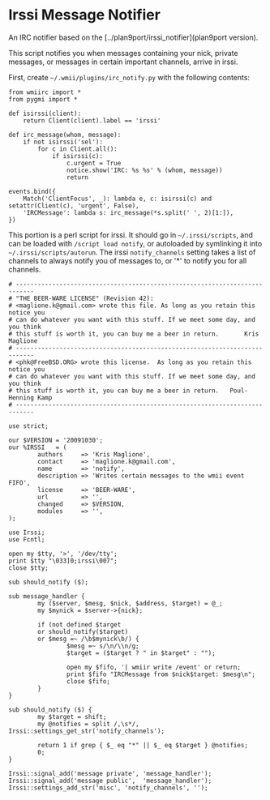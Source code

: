 Irssi Message Notifier
======================

An IRC notifier based on the [../plan9port/irssi_notifier](plan9port version).

This script notifies you when messages containing your nick, private
messages, or messages in certain important channels, arrive in
irssi.

First, create `~/.wmii/plugins/irc_notify.py` with the following
contents:

    from wmiirc import *
    from pygmi import *

    def isirssi(client):
        return Client(client).label == 'irssi'

    def irc_message(whom, message):
        if not isirssi('sel'):
            for c in Client.all():
                if isirssi(c):
                    c.urgent = True
                    notice.show('IRC: %s %s' % (whom, message))
                    return

    events.bind({
        Match('ClientFocus', _): lambda e, c: isirssi(c) and setattr(Client(c), 'urgent', False),
        'IRCMessage': lambda s: irc_message(*s.split(' ', 2)[1:]),
    })

This portion is a perl script for irssi. It should go in
`~/.irssi/scripts`, and can be loaded with `/script load notify`, or
autoloaded by symlinking it into `~/.irssi/scripts/autorun`. The
irssi `notify_channels` setting takes a list of channels to always
notify you of messages to, or '*' to notify you for all channels.

    # ---------------------------------------------------------------------------
    # "THE BEER-WARE LICENSE" (Revision 42):
    # <maglione.k@gmail.com> wrote this file. As long as you retain this notice you
    # can do whatever you want with this stuff. If we meet some day, and you think
    # this stuff is worth it, you can buy me a beer in return.       Kris Maglione
    # ---------------------------------------------------------------------------
    # <phk@FreeBSD.ORG> wrote this license.  As long as you retain this notice you
    # can do whatever you want with this stuff. If we meet some day, and you think
    # this stuff is worth it, you can buy me a beer in return.   Poul-Henning Kamp
    # ---------------------------------------------------------------------------

    use strict;

    our $VERSION = '20091030';
    our %IRSSI   = (
            authors     => 'Kris Maglione',
            contact     => 'maglione.k@gmail.com',
            name        => 'notify',
            description => 'Writes certain messages to the wmii event FIFO',
            license     => 'BEER-WARE',
            url         => '',
            changed     => $VERSION,
            modules     => '',
    );

    use Irssi;
    use Fcntl;

    open my $tty, '>', '/dev/tty';
    print $tty "\033]0;irssi\007";
    close $tty;

    sub should_notify ($);

    sub message_handler {
            my ($server, $mesg, $nick, $address, $target) = @_;
            my $mynick = $server->{nick};

            if (not defined $target
            or should_notify($target)
            or $mesg =~ /\b$mynick\b/) {
                    $mesg =~ s/\n/\\n/g;
                    $target = ($target ? " in $target" : "");

                    open my $fifo, '| wmiir write /event' or return;
                    print $fifo "IRCMessage from $nick$target: $mesg\n";
                    close $fifo;
            }
    }

    sub should_notify ($) {
            my $target = shift;
            my @notifies = split /,\s*/, Irssi::settings_get_str('notify_channels');

            return 1 if grep { $_ eq "*" || $_ eq $target } @notifies;
            0;
    }

    Irssi::signal_add('message private', 'message_handler');
    Irssi::signal_add('message public',  'message_handler');
    Irssi::settings_add_str('misc', 'notify_channels', '');

